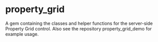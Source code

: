 property_grid
=============

A gem containing the classes and helper functions for the server-side Property Grid control.  Also see the repository property_grid_demo for example usage.
